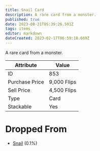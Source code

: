 ```yaml
---
title: Snail Card
description: A rare card from a monster.
published: true
date: 2023-08-21T05:39:26.591Z
tags: items
editor: markdown
dateCreated: 2023-02-17T06:59:18.669Z
---
```


A rare card from a monster.

|Attribute|Value|
|-|-|
|ID|853|
|Purchase Price|9,000 Flips|
|Sell Price|4,500 Flips|
|Type|Card|
|Stackable|Yes|


# Dropped From
 * [Snail](/monsters/snail) (0.1%)
